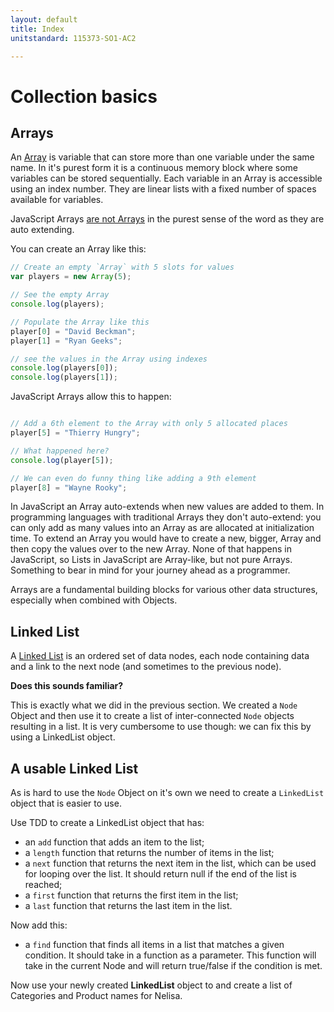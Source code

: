 ```yaml
---
layout: default
title: Index
unitstandard: 115373-SO1-AC2

---
```


# Collection basics

## Arrays

An [Array](https://www.youtube.com/watch?v=7EdaoE46BTI) is variable that can store more than one variable under the same name. In it's purest form it is a continuous memory block where some variables can be stored sequentially. Each variable in an Array is accessible using an index number. They are linear lists with a fixed number of spaces available for variables.

JavaScript Arrays [are not	 Arrays](https://javascriptweblog.wordpress.com/2010/07/12/understanding-javascript-arrays/) in the purest sense of the word as they are auto extending.

You can create an Array like this:

```javascript
// Create an empty `Array` with 5 slots for values
var players = new Array(5);

// See the empty Array
console.log(players);

// Populate the Array like this
player[0] = "David Beckman";
player[1] = "Ryan Geeks";

// see the values in the Array using indexes
console.log(players[0]);
console.log(players[1]);
```

JavaScript Arrays allow this to happen:

```javascript

// Add a 6th element to the Array with only 5 allocated places
player[5] = "Thierry Hungry";

// What happened here?
console.log(player[5]);

// We can even do funny thing like adding a 9th element
player[8] = "Wayne Rooky";

```

In JavaScript an Array auto-extends when new values are added to them. In programming languages with traditional Arrays they don't auto-extend: you can only add as many values into an Array as are allocated at initialization time. To extend an Array you would have to create a new, bigger, Array and then copy the values over to the new Array. None of that happens in JavaScript, so Lists in JavaScript are Array-like, but not pure Arrays. Something to bear in mind for your journey ahead as a programmer.

Arrays are a fundamental building blocks for various other data structures, especially when combined with Objects.

## Linked List

A [Linked List](https://en.wikipedia.org/wiki/Linked_list) is an ordered set of data nodes, each node containing data and a link to the next node (and sometimes to the previous node).

**Does this sounds familiar?**

This is exactly what we did in the previous section. We created a `Node` Object and then use it to create a list of inter-connected `Node` objects resulting in a list. It is very cumbersome to use though: we can fix this by using a LinkedList object.

## A usable Linked List

As is hard to use the `Node` Object on it's own we need to create a `LinkedList` object that is easier to use.

Use TDD to create a LinkedList object that has:

* an `add` function that adds an item to the list;
* a `length` function that returns the number of items in the list;
* a `next` function that returns the next item in the list, which can be used for looping over the list. It should return null if the end of the list is reached;
* a `first` function that returns the first item in the list;
* a `last` function that returns the last item in the list.

Now add this:

* a `find` function that finds all items in a list that matches a given condition. It should take in a function as a parameter. This function will take in the current Node and will return true/false if the condition is met.

Now use your newly created **LinkedList** object to and create a list of Categories and Product names for Nelisa.
